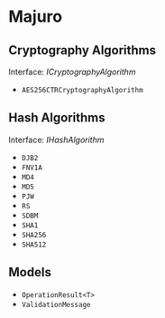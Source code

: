 # Majuro

## Cryptography Algorithms

Interface: *ICryptographyAlgorithm*

* `AES256CTRCryptographyAlgorithm`

## Hash Algorithms

Interface: *IHashAlgorithm*

* `DJB2`
* `FNV1A`
* `MD4`
* `MD5`
* `PJW`
* `RS`
* `SDBM`
* `SHA1`
* `SHA256`
* `SHA512`

## Models

* `OperationResult<T>`
* `ValidationMessage`